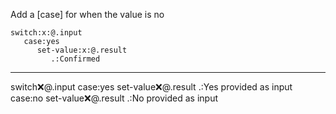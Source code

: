 Add a [case] for when the value is no

```hyperlambda
switch:x:@.input
   case:yes
      set-value:x:@.result
         .:Confirmed
```
---
switch:x:@.input
   case:yes
      set-value:x:@.result
         .:Yes provided as input
   case:no
      set-value:x:@.result
         .:No provided as input
